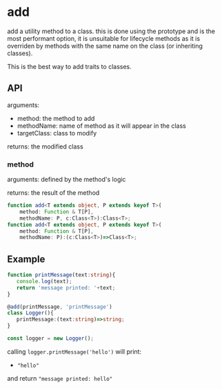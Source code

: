 # add

add a utility method to a class. this is done using the prototype and is the most performant option, it is unsuitable for lifecycle methods as it is overriden by methods with the same name on the class (or inheriting classes).  

This is the best way to add traits to classes. 

## API

arguments:
- method: the method to add
- methodName:  name of method as it will appear in the class
- targetClass: class to modify

returns: the modified class

### method

arguments: defined by the method's logic

returns: the result of the method


```ts
function add<T extends object, P extends keyof T>(
    method: Function & T[P],
    methodName: P, c:Class<T>):Class<T>;
function add<T extends object, P extends keyof T>(
    method: Function & T[P],
    methodName: P):(c:Class<T>)=>Class<T>;
 ```

## Example

 ```ts
function printMessage(text:string){
    console.log(text);
    return 'message printed: '+text;
}

@add(printMessage, 'printMessage')
class Logger(){
    printMessage:(text:string)=>string;
}

const logger = new Logger();
```
calling `logger.printMessage('hello')` will print:
 - `"hello"`
 
and return `"message printed: hello"`
